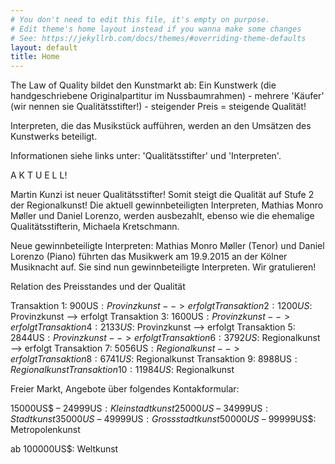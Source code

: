 ```yaml
---
# You don't need to edit this file, it's empty on purpose.
# Edit theme's home layout instead if you wanna make some changes
# See: https://jekyllrb.com/docs/themes/#overriding-theme-defaults
layout: default
title: Home
---
```

The Law of Quality bildet den Kunstmarkt ab: Ein Kunstwerk (die handgeschriebene Originalpartitur im Nussbaumrahmen) - mehrere 'Käufer' (wir nennen sie Qualitätsstifter!) - steigender Preis = steigende Qualität!

Interpreten, die das Musikstück aufführen, werden an den Umsätzen des Kunstwerks beteiligt.

Informationen siehe links unter: 
'Qualitätsstifter' und 'Interpreten'.

A K T U E L L!

Martin Kunzi ist neuer Qualitätsstifter! Somit steigt die Qualität auf Stufe 2 der Regionalkunst! Die aktuell gewinnbeteiligten Interpreten, Mathias Monro Møller und Daniel Lorenzo, werden ausbezahlt, ebenso wie die ehemalige Qualitätsstifterin, Michaela Kretschmann.

Neue gewinnbeteiligte Interpreten: Mathias Monro Møller (Tenor) und Daniel Lorenzo (Piano) führten das Musikwerk am 19.9.2015 an der Kölner Musiknacht auf. Sie sind nun gewinnbeteiligte Interpreten. Wir gratulieren!

Relation des Preisstandes und der Qualität

Transaktion 1: 900US$: Provinzkunst --> erfolgt
Transaktion 2: 1200US$: Provinzkunst --> erfolgt
Transaktion 3: 1600US$: Provinzkunst --> erfolgt
Transaktion 4: 2133US$: Provinzkunst --> erfolgt
Transaktion 5: 2844US$: Provinzkunst --> erfolgt
Transaktion 6: 3792US$: Regionalkunst --> erfolgt
Transaktion 7: 5056US$: Regionalkunst --> erfolgt
Transaktion 8: 6741US$: Regionalkunst
Transaktion 9: 8988US$: Regionalkunst
Transaktion 10: 11984US$: Regionalkunst

Freier Markt, Angebote über folgendes Kontakformular:

15000US$ – 24999US$: Kleinstadtkunst
25000US$ – 34999US$: Stadtkunst
35000US$ – 49999US$: Grossstadtkunst
50000US$ – 99999US$: Metropolenkunst

ab 100000US$: Weltkunst